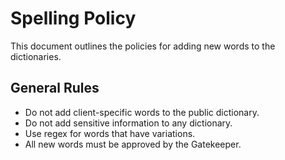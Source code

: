 # Spelling Policy

This document outlines the policies for adding new words to the dictionaries.

## General Rules

* Do not add client-specific words to the public dictionary.
* Do not add sensitive information to any dictionary.
* Use regex for words that have variations.
* All new words must be approved by the Gatekeeper.

